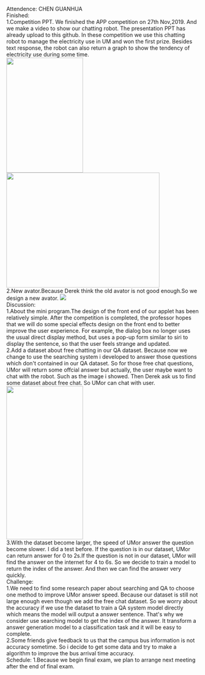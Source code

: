Attendence: CHEN GUANHUA  
Finished:   
1.Competition PPT. We finished the APP competition on 27th Nov,2019. And we make a video to show our chatting robot. The presentation PPT has already upload to this github. In these competition we use this chatting robot to manage the electricity use in UM and won the first prize. Besides text response, the robot can also return a graph to show the tendency of electricity use during some time.  
<img src="https://github.com/MagicianChen/QA_system/blob/master/meeting/2019-11-29/%E7%94%A8%E7%94%B5%E8%B6%8B%E5%8A%BF.png" width="200" height="300">
<img src="https://github.com/MagicianChen/QA_system/blob/master/meeting/2019-11-29/%E8%8E%B7%E5%A5%96.jpg" width="400" height="300">  
2.New avator.Because Derek think the old avator is not good enough.So we design a new avator. 
<img src="https://github.com/MagicianChen/QA_system/blob/master/meeting/2019-11-29/avator.jpg">   
Discussion:   
1.About the mini program.The design of the front end of our applet has been relatively simple. After the competition is completed, the professor hopes that we will do some special effects design on the front end to better improve the user experience. For example, the dialog box no longer uses the usual direct display method, but uses a pop-up form similar to siri to display the sentence, so that the user feels strange and updated.  
2.Add a dataset about free chatting in our QA dataset. Because now we change to use the searching system i developed to answer those questions which don't contained in our QA dataset. So for those free chat questions, UMor will return some offcial answer but actually, the user maybe want to chat with the robot. Such as the image i showed. Then Derek ask us to find some dataset about free chat. So UMor can chat with user.  
<img src="https://github.com/MagicianChen/QA_system/blob/master/meeting/2019-11-29/%E9%97%AE%E7%AD%94.jpg" width="200" height="400">  
3.With the dataset become larger, the speed of UMor answer the question become slower. I did a test before. If the question is in our dataset, UMor can return answer for 0 to 2s.If the question is not in our dataset, UMor will find the answer on the internet for 4 to 6s. So we decide to train a model to return the index of the answer. And then we can find the answer very quickly.  
Challenge:  
1.We need to find some research paper about searching and QA to choose one method to improve UMor answer speed. Because our dataset is still not large enough even though we add the free chat dataset. So we worry about the accuracy if we use the dataset to train a QA system model directly which means the model will output a answer sentence. That's why we consider use searching model to get the index of the answer. It transform a answer generation model to a classification task and it will be easy to complete.   
2.Some friends give feedback to us that the campus bus information is not accuracy sometime. So i decide to get some data and try to make a algorithm to improve the bus arrival time accuracy.   
Schedule: 
1.Because we begin final exam, we plan to arrange next meeting after the end of final exam.
